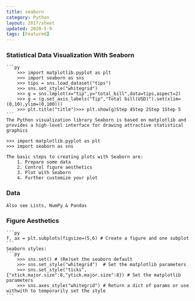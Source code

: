 ```yaml
---
title: seaborn
category: Python
layout: 2017/sheet
updated: 2020-5-9
tags: [Featured]
---
```


### Statistical Data Visualization With Seaborn

    ```py
        >>> import matplotlib.pyplot as plt
        >>> import seaborn as sns
        >>> tips = sns.load_dataset("tips")
        >>> sns.set_style("whitegrid")
        >>> g = sns.lmplot(x="tip",y="total_bill",data=tips,aspect=2)
        >>> g = (g.set_axis_labels("Tip","Total bill(USD)").set(xlim=(0,10),ylim=(0,100)))
        >>> plt.title("title")>>> plt.show(g)Step 4Step 2Step 1Step 5
    ```
    The Python visualization library Seaborn is based on matplotlib and provides a high-level interface for drawing attractive statistical graphics

    >>> import matplotlib.pyplot as plt
    >>> import seaborn as sns

    The basic steps to creating plots with Seaborn are:
        1. Prepare some data    
        2. Control figure aesthetics
        3. Plot with Seaborn  
        4. Further customize your plot


### Data

    Also see Lists, NumPy & Pandas

### Figure Aesthetics

    ```py
    f, ax = plt.subplots(figsize=(5,6) # Create a figure and one subplot
    ```
    Seaborn styles:
    ```py
        >>> sns.set() # (Re)set the seaborn default
        >>> sns.set_style("whitegrid")  # Set the matplotlib parameters
        >>> sns.set_style("ticks",{"xtick.major.size":8,"ytick.major.size":8}) # Set the matplotlib parameters
        >>> sns.axes_style("whitegrid") # Return a dict of params or use withwith to temporarily set the style
    ```